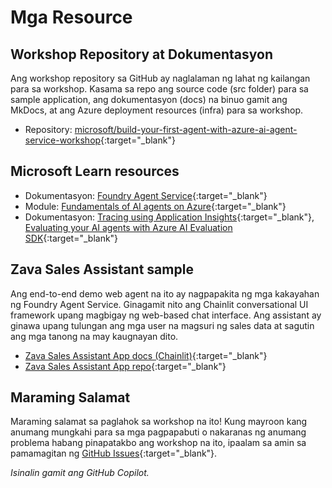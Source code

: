 # Mga Resource

## Workshop Repository at Dokumentasyon

Ang workshop repository sa GitHub ay naglalaman ng lahat ng kailangan para sa workshop. Kasama sa repo ang source code (src folder) para sa sample application, ang dokumentasyon (docs) na binuo gamit ang MkDocs, at ang Azure deployment resources (infra) para sa workshop.

* Repository: [microsoft/build-your-first-agent-with-azure-ai-agent-service-workshop](https://github.com/microsoft/build-your-first-agent-with-azure-ai-agent-service-workshop){:target="_blank"}

## Microsoft Learn resources

* Dokumentasyon: [Foundry Agent Service](https://learn.microsoft.com/azure/ai-services/agents/){:target="_blank"}
* Module: [Fundamentals of AI agents on Azure](https://learn.microsoft.com/training/modules/ai-agent-fundamentals/){:target="_blank"}
* Dokumentasyon: [Tracing using Application Insights](https://learn.microsoft.com/azure/ai-services/agents/concepts/tracing){:target="_blank"}, [Evaluating your AI agents with Azure AI Evaluation SDK](https://learn.microsoft.com/azure/ai-foundry/how-to/develop/agent-evaluate-sdk){:target="_blank"}

## Zava Sales Assistant sample

Ang end-to-end demo web agent na ito ay nagpapakita ng mga kakayahan ng Foundry Agent Service. Ginagamit nito ang Chainlit conversational UI framework upang magbigay ng web-based chat interface. Ang assistant ay ginawa upang tulungan ang mga user na magsuri ng sales data at sagutin ang mga tanong na may kaugnayan dito.

* [Zava Sales Assistant App docs (Chainlit)](https://azure-samples.github.io/Zava-sales-azure-openai-assistants-api/){:target="_blank"}
* [Zava Sales Assistant App repo](https://github.com/Azure-Samples/Zava-sales-azure-openai-assistants-api){:target="_blank"}

## Maraming Salamat

Maraming salamat sa paglahok sa workshop na ito! Kung mayroon kang anumang mungkahi para sa mga pagpapabuti o nakaranas ng anumang problema habang pinapatakbo ang workshop na ito, ipaalam sa amin sa pamamagitan ng [GitHub Issues](https://github.com/microsoft/build-your-first-agent-with-azure-ai-agent-service-workshop/issues){:target="_blank"}.

*Isinalin gamit ang GitHub Copilot.*
